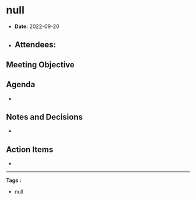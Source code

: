 # null
- **Date:**  2022-09-20
- **Attendees:** 
	- 

## Meeting Objective


## Agenda
- 

## Notes and Decisions
- 

## Action Items
- 

---
**Tags :**
- null

